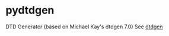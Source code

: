 # pydtdgen
DTD Generator (based on Michael Kay's dtdgen 7.0)
See [dtdgen](http://saxon.sourceforge.net/dtdgen.html)
